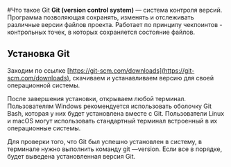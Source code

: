 #Что такое Git
**Git (version control system)** — система контроля версий. Программа позволяющая сохранять, изменять и отслеживать различные версии файлов проекта. Работает по принципу чекпоинтов - контрольных точек, в которых сохраняется состояние файлов.

## Установка Git

Заходим по ссылке [https://git-scm.com/downloads](https://git-scm.com/downloads), скачиваем и устанавливаем версию для своей операционной системы.

После завершения установки, открываем любой терминал. Пользователям Windows рекомендуется использовать оболочку Git Bash, которая у них будет установлена вместе с Git. Пользователи Linux и macOS могут использовать стандартный терминал встроенный в их операционные системы.

Для проверки того, что Git был успешно установлен в систему, в терминале нужно выполнить команду git —version. Если все в порядке, будет выведена установленная версия Git.